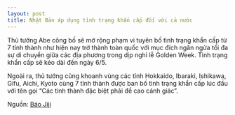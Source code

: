 ```yaml
---
layout: post
title: Nhật Bản áp dụng tình trạng khẩn cấp đối với cả nước
---
```

Thủ tướng Abe công bố sẽ mở rộng phạm vi tuyên bố tình trạng khẩn cấp từ 7 tỉnh thành như hiện nay trở thành toàn quốc với mục đích ngăn ngừa tối đa sự di chuyển giữa các địa phương trong dịp nghỉ lễ Golden Week. Tình trạng khẩn cấp sẽ kéo dài đến ngày 6/5.

Ngoài ra, thủ tướng cũng khoanh vùng các tỉnh Hokkaido, Ibaraki, Ishikawa, Gifu, Aichi, Kyoto cùng 7 tỉnh thành được ban bố tình trạng khẩn cấp lúc đầu với tên gọi “Các tỉnh thành đặc biệt phải đề cao cảnh giác”.

Nguồn: [Báo Jiji](https://www.jiji.com/jc/article?k=2020041600764&g=pol)
